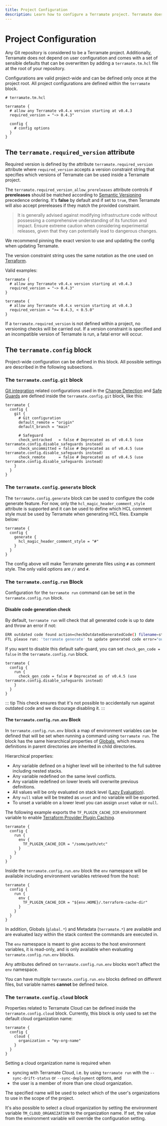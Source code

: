 ```yaml
---
title: Project Configuration
description: Learn how to configure a Terramate project. Terramate does not depend on user configuration and comes with a set of sensible defaults.
---
```


# Project Configuration

Any Git repository is considered to be a Terramate project. Additionally, Terramate does not depend on user configuration
and comes with a set of sensible defaults that can be overwritten by adding a `terramate.tm.hcl` file at the
root of your repository.

Configurations are valid project-wide and can be defined only once at the project root.
All project configurations are defined within the `terramate` block.

```hcl
# terramate.tm.hcl

terramate {
  # allow any Terramate v0.4.x version starting at v0.4.3
  required_version = "~> 0.4.3"

  config {
    # config options
  }
}

```

## The `terramate.required_version` attribute

Required version is defined by the attribute `terramate.required_version` attribute
where `required_version` accepts a version constraint string that specifies which
versions of Terramate can be used inside a Terramate project.

The `terramate.required_version_allow_prereleases` attribute controls if **prereleases** should be matched according to
[Semantic Versioning](https://semver.org/) precedence ordering. It's **false** by
default and if set to `true`, then Terramate will also accept prereleases if they
match the provided constraint.

>It is generally advised against modifying infrastructure code without possessing a comprehensive understanding of its function and impact. Ensure extreme caution when considering experimental releases, given that they can potentially lead to dangerous changes.
>

We recommend pinning the exact version to use and updating the config when updating Terramate.

The version constraint string uses the same notation as the one used on
[Terraform](https://www.terraform.io/language/expressions/version-constraints).

Valid examples:

```hcl
terramate {
  # allow any Terramate v0.4.x version starting at v0.4.3
  required_version = "~> 0.4.3"
}
```

```hcl
terramate {
  # allow any Terramate v0.4.x version starting at v0.4.3
  required_version = ">= 0.4.3, < 0.5.0"
}
```

If a `terramate.required_version` is not defined within a project, no versioning checks will be carried
out. If a version constraint is specified and an incompatible version of Terramate is run, a fatal error
will occur.

## The `terramate.config` block

Project-wide configuration can be defined in this block. All possible settings are described in the following subsections.

### The `terramate.config.git` block

[Git integration](../change-detection/integrations/git.md) related configurations used in the
[Change Detection](../change-detection/index.md) and [Safe Guards](../orchestration/safeguards.md)
are defined inside the `terramate.config.git` block, like this:

```hcl
terramate {
  config {
    git {
      # Git configuration
      default_remote = "origin"
      default_branch = "main"

      # Safeguard
      check_untracked   = false # Deprecated as of v0.4.5 (use terramate.config.disable_safeguards instead)
      check_uncommitted = false # Deprecated as of v0.4.5 (use terramate.config.disable_safeguards instead)
      check_remote      = false # Deprecated as of v0.4.5 (use terramate.config.disable_safeguards instead)
    }
  }
}
```

### The `terramate.config.generate` block

The `terramate.config.generate` block can be used to configure the code generate feature.
For now, only the `hcl_magic_header_comment_style` attribute is supported and it can be used to
define which HCL comment style must be used by Terramate when generating HCL files.
Example below:

```
terramate {
  config {
    generate {
      hcl_magic_header_comment_style = "#"
    }
  }
}
```

The config above will make Terramate generate files using `#` as comment style.
The only valid options are `//` and `#`.

### The `terramate.config.run` Block

Configuration for the `terramate run` command can be set in the `terramate.config.run` block.

#### Disable code generation check

By default, `terramate run` will check that all generated code is up to date and throw an error if not:

```sh
ERR outdated code found action=checkOutdatedGeneratedCode() filename=stg/ec2/_provider.tf
FTL please run: 'terramate generate' to update generated code error="outdated generated code detected" action=checkOutdatedGeneratedCode()
```

If you want to disable this default safe-guard, you can set `check_gen_code = false` in the `terramate.config.run` block.

```hcl
terramate {
  config {
    run {
      check_gen_code = false # Deprecated as of v0.4.5 (use terramate.config.disable_safeguards instead)
    }
  }
}
```

::: tip
This check ensures that it's not possible to accidentally run against outdated code and we discourage disabling it.
:::

#### The `terramate.config.run.env` Block

In `terramate.config.run.env` block a map of environment variables can be defined
that will be set when running a command using `terramate run`.
The block has the same hierarchical properties of [Globals](../code-generation/variables/globals.md), which means definitions in parent directories are inherited
in child directories.

Hierarchical properties:

- Any variable defined on a higher level will be inherited to the full subtree including nested stacks.
- Any variable redefined on the same level conflicts.
- Any variable redefined on lower levels will overwrite previous definitions.
- All values will be only evaluated on stack level ([Lazy Evaluation](../code-generation/variables/globals.md#lazy-evaluation)).
- Any `null` value will be treated as `unset` and no variable will be exported.
- To unset a variable on a lower level you can assign `unset` value or `null`.

The following example exports the `TF_PLUGIN_CACHE_DIR` environment variable to
enable [Terraform Provider Plugin Caching](https://www.terraform.io/cli/config/config-file#provider-plugin-cache).

```hcl
terramate {
  config {
    run {
      env {
        TF_PLUGIN_CACHE_DIR = "/some/path/etc"
      }
    }
  }
}
```

Inside the `terramate.config.run.env` block the `env` namespace will be
available including environment variables retrieved from the host:

```hcl
terramate {
  config {
    run {
      env {
        TF_PLUGIN_CACHE_DIR = "${env.HOME}/.terraform-cache-dir"
      }
    }
  }
}
```

In addition, Globals (`global.*`) and Metadata (`terramate.*`) are available and
are evaluated lazy within the stack context the commands are executed in.

The `env` namespace is meant to give access to the host environment variables,
it is read-only, and is only available when evaluating
`terramate.config.run.env` blocks.

Any attributes defined
on `terramate.config.run.env` blocks won't affect the `env` namespace.

You can have multiple `terramate.config.run.env` blocks defined on different
files, but variable names **cannot** be defined twice.

### The `terramate.config.cloud` block

Properties related to Terramate Cloud can be defined inside the `terramate.config.cloud` block.
Currently, this block is only used to set the default cloud organization name:
```hcl
terramate {
  config {
    cloud {
      organization = "my-org-name"
    }
  }
}
```
Setting a cloud organization name is required when
* syncing with Terramate Cloud, i.e. by using `terramate run` with the `--sync-drift-status` or `--sync-deployment` options, and
* the user is a member of more than one cloud organization.

The specified name will be used to select which of the user's organizations to use in the scope of the project.

It's also possible to select a cloud organization by setting the environment variable `TM_CLOUD_ORGANIZATION` to the organization name. If set, the value from the environment variable will override the configuration setting.
